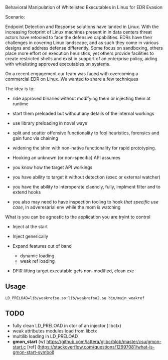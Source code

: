 Behavioral Manipulation of Whitelisted Executables in Linux for EDR Evasion

Scenario:

Endpoint Detection and Response solutions have landed in Linux. With the increasing footprint of Linux machines present in in data centers threat actors have retooled to face the defensive capabilities. EDRs have their challenges in covering Linux landscape, and as such they come in various designs and address defense differently. Some focus on sandboxing, others place more effort on execution heuristics, yet others provide facilities to create restricted shells and exist in support of an enterprise policy, aiding with whielisting approved executables on systems. 

On a recent engagement  our team  was faced with overcoming a commercial EDR on Linux. We wanted to share a few techniques  

The idea is to: 
- ride approved binaries without modifying them or injecting them at runtime
- start them preloaded but without any details of the internal workings 
- use library preloading in novel ways
- split and scatter offensive functionality to fool heuristics, forensics and gain func via chaining
- widening the shim with non-native functionality for rapid prototyping. 


- Hooking an unknown (or non-specific) API assumes 
 - you know how the target API workings
 - you have ability to target it without detection (exec or external watcher)
 - you have the ability to interoperate claencly, fully, implment filter and to extend hooks
 - you also may need to have inspection tooling to hook *that specific use case*, in adveresarial env while the mom is watching


What is you can be agnostic to the application you are tryint to control
- Inject at the start
- Inject generically 
- Expand features out of band
	- dynamic loading
	- weak ref loading

- DFIR lifting target executable gets non-modified, clean exe


## Usage

`LD_PRELOAD=lib/weakrefso.so:lib/weakrefso2.so bin/main_weakref`


## TODO
- fully clean LD_PRELOAD  in ctor of an injector )libctx)
- weak attributes modules load from libctx
- multilib loading in LD_PRELOAD
- __gmon_start__ (w) https://github.com/lattera/glibc/blob/master/csu/gmon-start.c
	[ref] (https://stackoverflow.com/questions/12697081/what-is-gmon-start-symbol)
